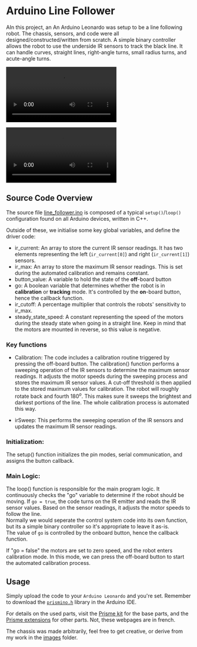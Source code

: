 # Arduino Line Follower


AIn this project, an An Arduino Leonardo was setup to be a line following robot. The chassis, sensors, and code were all designed/constructed/written from scratch. A simple binary controller allows the robot to use the underside IR sensors to track the black line. It can handle curves, straight lines, right-angle turns, small radius turns, and acute-angle turns.

![course_run](videos/course_run.mp4)

<video src="videos/course_run.mp4" controls="controls" style="max-width: 730px;">
</video>

## Source Code Overview
The source file [line_follower.ino](/line_follower/line_follower.ino) is composed of a typical `setup()`/`loop()` configuration found on all Arduino devices, written in C++.

Outside of these, we initialise some key global variables, and define the driver code:

- ir_current: An array to store the current IR sensor readings. It has two elements representing the left (`ir_current[0]`) and right (`ir_current[1]`) sensors.
- ir_max: An array to store the maximum IR sensor readings. This is set during the automated calibration and remains constant.
- button_value: A variable to hold the state of the **off**-board button
- go: A boolean variable that determines whether the robot is in **calibration** or **tracking** mode. It's controlled by the **on**-board button, hence the callback function.
- ir_cutoff: A percentage multiplier that controls the robots' sensitivity to ir_max.
- steady_state_speed: A constant representing the speed of the motors during the steady state when going in a straight line. Keep in mind that the motors are mounted in reverse, so this value is negative.

### Key functions

- Calibration: The code includes a calibration routine triggered by pressing the off-board button. The calibration() function performs a sweeping operation of the IR sensors to determine the maximum sensor readings. It adjusts the motor speeds during the sweeping process and stores the maximum IR sensor values. A cut-off threshold is then applied to the stored maximum values for calibration. The robot will roughly rotate back and fourth $180^o$. This makes sure it sweeps the brightest and darkest portions of the line. The whole calibration process is automated this way.

- irSweep: This performs the sweeping operation of the IR sensors and updates the maximum IR sensor readings.


### Initialization: 
The setup() function initializes the pin modes, serial communication, and assigns the button callback.

### Main Logic: 
The loop() function is responsible for the main program logic. It continuously checks the "go" variable to determine if the robot should be moving. If `go = true`, the code turns on the IR emitter and reads the IR sensor values. Based on the sensor readings, it adjusts the motor speeds to follow the line. <br>
Normally we would seperate the control system code into its own function, but its a simple binary controller so it's appropriate to leave it as-is.<br>
The value of `go` is controlled by the onboard button, hence the callback function.

If "go = false" the motors are set to zero speed, and the robot enters calibration mode. In this mode, we can press the off-board button to start the automated calibration process.



## Usage
Simply upload the code to your `Arduino Leonardo` and you're set.
Remember to download the [`prismino.h`](https://github.com/Robopoly/Robopoly_PRismino) library in the Arduino IDE.

For details on the used parts, visit the [Prisme kit](https://www.epfl.ch/campus/associations/list/robopoly/kit-prisme/) for the base parts, and the [Prisme extensions](https://www.epfl.ch/campus/associations/list/robopoly/kit-prisme-extension/) for other parts. Not, these webpages are in french.

The chassis was made arbitrarily, feel free to get creative, or derive from my work in the [images](images/) folder. 

